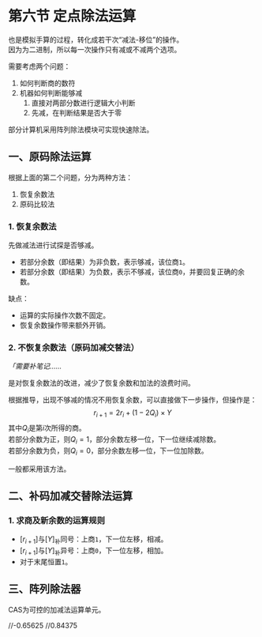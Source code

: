 # 第六节 定点除法运算

也是模拟手算的过程，转化成若干次“减法-移位”的操作。  
因为为二进制，所以每一次操作只有减或不减两个选项。

需要考虑两个问题：

1. 如何判断商的数符
2. 机器如何判断能够减
   1. 直接对两部分数进行逻辑大小判断
   2. 先减，在判断结果是否大于零

部分计算机采用阵列除法模块可实现快速除法。

## 一、原码除法运算

根据上面的第二个问题，分为两种方法：

1. 恢复余数法
2. 原码比较法

### 1. 恢复余数法

先做减法进行试探是否够减。

* 若部分余数（即结果）为非负数，表示够减，该位商`1`。
* 若部分余数（即结果）为负数，表示不够减，该位商`0`，并要回复正确的余数。

缺点：

* 运算的实际操作次数不固定。
* 恢复余数操作带来额外开销。

### 2. 不恢复余数法（原码加减交替法）

*「需要补笔记……*

是对恢复余数法的改进，减少了恢复余数和加法的浪费时间。

根据推导，出现不够减的情况不用恢复余数，可以直接做下一步操作，但操作是：
$$
r_{i+1}=2r_i+(1-2Q_i)\times Y
$$
其中$Q_i$是第$i$次所得的商。  
若部分余数为正，则$Q_i=1$，部分余数左移一位，下一位继续减除数。  
若部分余数为负，则$Q_i=0$，部分余数左移一位，下一位加除数。

一般都采用该方法。

## 二、补码加减交替除法运算

### 1. 求商及新余数的运算规则

* $[r_{i+1}]$与$[Y]_\textrm{补}$同号：上商`1`，下一位左移，相减。
* $[r_{i+1}]$与$[Y]_\textrm{补}$异号：上商`0`，下一位左移，相加。
* 对于末尾恒置`1`。

## 三、阵列除法器

CAS为可控的加减法运算单元。

//-0.65625
//0.84375